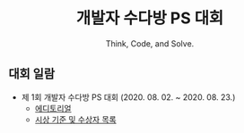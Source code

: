 <div align="center">
    <h1>
        개발자 수다방 PS 대회
    </h1>
    <p>
        Think, Code, and Solve.
    </p>
</div>


## 대회 일람

- 제 1회 개발자 수다방 PS 대회 (2020. 08. 02. ~ 2020. 08. 23.)
  - [에디토리얼](./devroom-ps1/Editorial.md)
  - [시상 기준 및 수상자 목록](./devroom-ps1/Award.md)